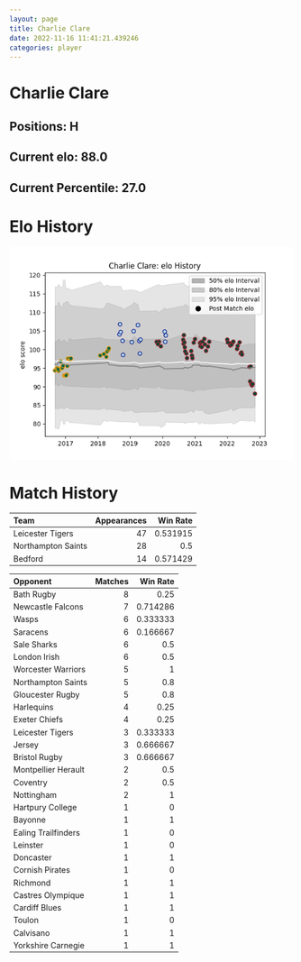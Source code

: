 ```yaml
---  
layout: page  
title: Charlie Clare  
date: 2022-11-16 11:41:21.439246  
categories: player  
---
```

# Charlie Clare

## Positions: H

## Current elo: 88.0

## Current Percentile: 27.0

# Elo History


![elo history](history_CharlieClare.png)
# Match History


| Team               |   Appearances |   Win Rate |
|:-------------------|--------------:|-----------:|
| Leicester Tigers   |            47 |   0.531915 |
| Northampton Saints |            28 |   0.5      |
| Bedford            |            14 |   0.571429 |

| Opponent            |   Matches |   Win Rate |
|:--------------------|----------:|-----------:|
| Bath Rugby          |         8 |   0.25     |
| Newcastle Falcons   |         7 |   0.714286 |
| Wasps               |         6 |   0.333333 |
| Saracens            |         6 |   0.166667 |
| Sale Sharks         |         6 |   0.5      |
| London Irish        |         6 |   0.5      |
| Worcester Warriors  |         5 |   1        |
| Northampton Saints  |         5 |   0.8      |
| Gloucester Rugby    |         5 |   0.8      |
| Harlequins          |         4 |   0.25     |
| Exeter Chiefs       |         4 |   0.25     |
| Leicester Tigers    |         3 |   0.333333 |
| Jersey              |         3 |   0.666667 |
| Bristol Rugby       |         3 |   0.666667 |
| Montpellier Herault |         2 |   0.5      |
| Coventry            |         2 |   0.5      |
| Nottingham          |         2 |   1        |
| Hartpury College    |         1 |   0        |
| Bayonne             |         1 |   1        |
| Ealing Trailfinders |         1 |   0        |
| Leinster            |         1 |   0        |
| Doncaster           |         1 |   1        |
| Cornish Pirates     |         1 |   0        |
| Richmond            |         1 |   1        |
| Castres Olympique   |         1 |   1        |
| Cardiff Blues       |         1 |   1        |
| Toulon              |         1 |   0        |
| Calvisano           |         1 |   1        |
| Yorkshire Carnegie  |         1 |   1        |